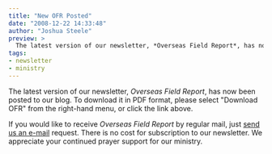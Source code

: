 ```yaml
---
title: "New OFR Posted"
date: "2008-12-22 14:33:48"
author: "Joshua Steele"
preview: >
  The latest version of our newsletter, *Overseas Field Report*, has now been posted to our blog. To download it in PDF format, please select "Download OFR" from the right-hand menu, or click the link above. 
tags:
- newsletter
- ministry
---
```


The latest version of our newsletter, *Overseas Field Report*, has now been posted to our blog. To download it in PDF format, please select "Download OFR" from the right-hand menu, or click the link above. 

<article-callout content="ofr_dec_2008.pdf" :download="true" />

If you would like to receive *Overseas Field Report* by regular mail, just <a href="http://www.OFReport.com/contact/">send us an e-mail</a> request. There is no cost for subscription to our newsletter. We appreciate your continued prayer support for our ministry.
